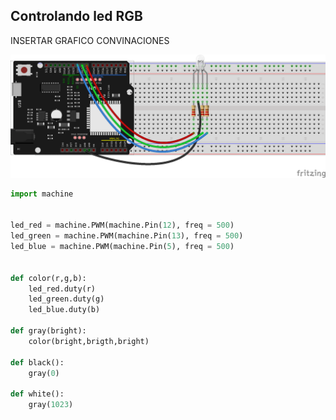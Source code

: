 ## Controlando led RGB

INSERTAR GRAFICO CONVINACIONES


![](./images/wemos_d1_R32_led_RGB_bb.png)


```python
import machine


led_red = machine.PWM(machine.Pin(12), freq = 500)
led_green = machine.PWM(machine.Pin(13), freq = 500)
led_blue = machine.PWM(machine.Pin(5), freq = 500)


def color(r,g,b):
    led_red.duty(r)
    led_green.duty(g)
    led_blue.duty(b)

def gray(bright):
    color(bright,brigth,bright)

def black():
    gray(0)

def white():
    gray(1023)

```

